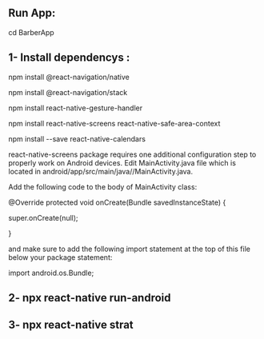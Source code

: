 ## Run App:

cd BarberApp

## 1- Install dependencys :

 npm install @react-navigation/native
 
 npm install @react-navigation/stack
 
 npm install react-native-gesture-handler
 
 npm install react-native-screens react-native-safe-area-context
 
 npm install --save react-native-calendars
 
 react-native-screens package requires one additional configuration step to properly work on Android devices. Edit MainActivity.java file which is located in android/app/src/main/java/<your package name>/MainActivity.java.

Add the following code to the body of MainActivity class:

@Override 
protected void onCreate(Bundle savedInstanceState) {
 
  super.onCreate(null);
 
}
 
 
and make sure to add the following import statement at the top of this file below your package statement:

import android.os.Bundle;


## 2- npx react-native run-android

## 3- npx react-native strat
